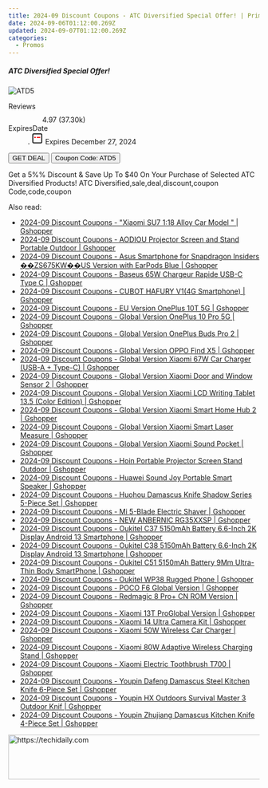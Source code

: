```yaml
---
title: 2024-09 Discount Coupons - ATC Diversified Special Offer! | Prime Buy
date: 2024-09-06T01:12:00.269Z
updated: 2024-09-07T01:12:00.269Z
categories:
  - Promos
---
```



<div class="max-w-4xl mx-auto grid grid-cols-1 lg:max-w-5xl lg:gap-x-20 lg:grid-cols-2">
  <div class="relative p-3 col-start-1 row-start-1 flex flex-col-reverse rounded-lg bg-gradient-to-t from-black/75 via-black/0 sm:bg-none sm:row-start-2 sm:p-0 lg:row-start-1">
    <h5 class="mt-1 text-lg font-semibold text-white sm:text-slate-900 md:text-2xl dark:sm:text-white">ATC Diversified Special Offer!</h5>
  </div>
  
  <div class="col-start-1 col-end-3 row-start-1 grid gap-4 sm:mb-6 sm:grid-cols-4 lg:col-start-2 lg:row-span-6 lg:row-end-6 lg:mb-0 lg:gap-6">
      <img src="&quot;https://static.shareasale.com/image/96806/deal/ATD2024_306.jpg&quot;" onClick="javascript:window.open(decodeURIComponent('%22https%3A%2F%2Fwww.shareasale.com%2Fu.cfm%3Fd%3D1231190%26m%3D96806%26u%3D4338022%22'), '_blank');void(0);" alt="ATD5" class="h-60 w-full rounded-lg object-cover sm:col-span-2 sm:h-52 lg:col-span-full" loading="lazy" />
    
  </div>
  <dl class="row-start-2 mt-4 flex items-center text-xs font-medium sm:row-start-3 sm:mt-1 md:mt-2.5 lg:row-start-2">
    <dt class="sr-only">Reviews</dt>
    <dd class="flex items-center text-indigo-600 dark:text-indigo-400">
      <svg width="24" height="24" fill="none" aria-hidden="true" class="mr-1 stroke-current dark:stroke-indigo-500">
        <path d="m12 5 2 5h5l-4 4 2.103 5L12 16l-5.103 3L9 14l-4-4h5l2-5Z" stroke-width="2" stroke-linecap="round" stroke-linejoin="round" />
      </svg>
      <span>4.97 <span class="font-normal text-slate-400">(37.30k)</span></span>
    </dd>
    <dt class="sr-only">ExpiresDate</dt>
    <dd class="flex items-center">
      <svg width="2" height="2" aria-hidden="true" fill="currentColor" class="mx-3 text-slate-300">
        <circle cx="1" cy="1" r="1" />
      </svg>
      <svg width="24" height="24" viewBox="0 0 24 24" fill="none" stroke="currentColor" stroke-width="2">
        <rect x="3" y="3" width="18" height="18" rx="2" fill="#fff" />
        <path d="M6 10L18 10" stroke="red" stroke-width="2" fill="none" />
        <path d="M10 6L10 18" stroke="#fff" stroke-width="2" fill="none" />
      </svg>
      Expires December 27, 2024    </dd>
  </dl>
  <div class="col-start-1 row-start-3 mt-4 self-center sm:col-start-2 sm:row-span-2 sm:row-start-2 sm:mt-0 lg:col-start-1 lg:row-start-3 lg:row-end-4 lg:mt-6">
    <button type="button" onClick="javascript:window.open(decodeURIComponent('%22https%3A%2F%2Fwww.shareasale.com%2Fu.cfm%3Fd%3D1231190%26m%3D96806%26u%3D4338022%22'), '_blank');void(0);" class="rounded-lg bg-red-600 px-3 py-2 text-sm font-medium leading-6 text-white">GET DEAL</button>
    <button type="button" onClick="javascript:window.open(decodeURIComponent('%22https%3A%2F%2Fwww.shareasale.com%2Fu.cfm%3Fd%3D1231190%26m%3D96806%26u%3D4338022%22'), '_blank');void(0);" class="border-dashed border-2 border-indigo-600 bg-green-100 text-sm leading-6 font-medium py-2 px-3 rounded-lg">Coupon Code: ATD5</button>
  </div>
  <p class="col-start-1 mt-4 text-sm leading-6 sm:col-span-2 lg:col-span-1 lg:row-start-4 lg:mt-6 dark:text-slate-400">
    Get a 5%% Discount & Save Up To $40 On Your Purchase of Selected ATC Diversified Products! 
ATC Diversified,sale,deal,discount,coupon Code,code,coupon  </p>
</div>
<span class="atpl-alsoreadstyle">Also read:</span>
<div><ul>
<li><a href="https://coupons.techidaily.com/coupon-1117909-share-97331-sale/"><u>2024-09 Discount Coupons - "Xiaomi SU7 1:18 Alloy Car Model " | Gshopper</u></a></li>
<li><a href="https://coupons.techidaily.com/coupon-1117906-share-97331-sale/"><u>2024-09 Discount Coupons - AODIOU Projector Screen and Stand Portable Outdoor | Gshopper</u></a></li>
<li><a href="https://coupons.techidaily.com/coupon-1117931-share-97331-sale/"><u>2024-09 Discount Coupons - Asus Smartphone for Snapdragon Insiders ��ZS675KW��US Version with EarPods Blue | Gshopper</u></a></li>
<li><a href="https://coupons.techidaily.com/coupon-1117922-share-97331-sale/"><u>2024-09 Discount Coupons - Baseus 65W Chargeur Rapide USB-C Type C | Gshopper</u></a></li>
<li><a href="https://coupons.techidaily.com/coupon-1117916-share-97331-sale/"><u>2024-09 Discount Coupons - CUBOT HAFURY V1(4G Smartphone) | Gshopper</u></a></li>
<li><a href="https://coupons.techidaily.com/coupon-1117934-share-97331-sale/"><u>2024-09 Discount Coupons - EU Version OnePlus 10T 5G | Gshopper</u></a></li>
<li><a href="https://coupons.techidaily.com/coupon-1117932-share-97331-sale/"><u>2024-09 Discount Coupons - Global Version OnePlus 10 Pro 5G | Gshopper</u></a></li>
<li><a href="https://coupons.techidaily.com/coupon-1117935-share-97331-sale/"><u>2024-09 Discount Coupons - Global Version OnePlus Buds Pro 2 | Gshopper</u></a></li>
<li><a href="https://coupons.techidaily.com/coupon-1117929-share-97331-sale/"><u>2024-09 Discount Coupons - Global Version OPPO Find X5 | Gshopper</u></a></li>
<li><a href="https://coupons.techidaily.com/coupon-1117933-share-97331-sale/"><u>2024-09 Discount Coupons - Global Version Xiaomi 67W Car Charger (USB-A + Type-C) | Gshopper</u></a></li>
<li><a href="https://coupons.techidaily.com/coupon-1117912-share-97331-sale/"><u>2024-09 Discount Coupons - Global Version Xiaomi Door and Window Sensor 2 | Gshopper</u></a></li>
<li><a href="https://coupons.techidaily.com/coupon-1117910-share-97331-sale/"><u>2024-09 Discount Coupons - Global Version Xiaomi LCD Writing Tablet 13.5 (Color Edition) | Gshopper</u></a></li>
<li><a href="https://coupons.techidaily.com/coupon-1117913-share-97331-sale/"><u>2024-09 Discount Coupons - Global Version Xiaomi Smart Home Hub 2 | Gshopper</u></a></li>
<li><a href="https://coupons.techidaily.com/coupon-1117911-share-97331-sale/"><u>2024-09 Discount Coupons - Global Version Xiaomi Smart Laser Measure | Gshopper</u></a></li>
<li><a href="https://coupons.techidaily.com/coupon-1117914-share-97331-sale/"><u>2024-09 Discount Coupons - Global Version Xiaomi Sound Pocket | Gshopper</u></a></li>
<li><a href="https://coupons.techidaily.com/coupon-1117907-share-97331-sale/"><u>2024-09 Discount Coupons - Hoin Portable Projector Screen Stand Outdoor | Gshopper</u></a></li>
<li><a href="https://coupons.techidaily.com/coupon-1117926-share-97331-sale/"><u>2024-09 Discount Coupons - Huawei Sound Joy Portable Smart Speaker | Gshopper</u></a></li>
<li><a href="https://coupons.techidaily.com/coupon-1117854-share-97331-sale/"><u>2024-09 Discount Coupons - Huohou Damascus Knife Shadow Series 5-Piece Set | Gshopper</u></a></li>
<li><a href="https://coupons.techidaily.com/coupon-1117924-share-97331-sale/"><u>2024-09 Discount Coupons - Mi 5-Blade Electric Shaver | Gshopper</u></a></li>
<li><a href="https://coupons.techidaily.com/coupon-1117915-share-97331-sale/"><u>2024-09 Discount Coupons - NEW ANBERNIC RG35XXSP | Gshopper</u></a></li>
<li><a href="https://coupons.techidaily.com/coupon-1117918-share-97331-sale/"><u>2024-09 Discount Coupons - Oukitel C37 5150mAh Battery 6.6-Inch 2K Display Android 13 Smartphone | Gshopper</u></a></li>
<li><a href="https://coupons.techidaily.com/coupon-1117919-share-97331-sale/"><u>2024-09 Discount Coupons - Oukitel C38 5150mAh Battery 6.6-Inch 2K Display Android 13 Smartphone | Gshopper</u></a></li>
<li><a href="https://coupons.techidaily.com/coupon-1117920-share-97331-sale/"><u>2024-09 Discount Coupons - Oukitel C51 5150mAh Battery 9Mm Ultra-Thin Body SmartPhone | Gshopper</u></a></li>
<li><a href="https://coupons.techidaily.com/coupon-1117917-share-97331-sale/"><u>2024-09 Discount Coupons - Oukitel WP38 Rugged Phone | Gshopper</u></a></li>
<li><a href="https://coupons.techidaily.com/coupon-1117928-share-97331-sale/"><u>2024-09 Discount Coupons - POCO F6 Global Version | Gshopper</u></a></li>
<li><a href="https://coupons.techidaily.com/coupon-1117930-share-97331-sale/"><u>2024-09 Discount Coupons - Redmagic 8 Pro+ CN ROM Version | Gshopper</u></a></li>
<li><a href="https://coupons.techidaily.com/coupon-1117908-share-97331-sale/"><u>2024-09 Discount Coupons - Xiaomi 13T ProGlobal Version | Gshopper</u></a></li>
<li><a href="https://coupons.techidaily.com/coupon-1117923-share-97331-sale/"><u>2024-09 Discount Coupons - Xiaomi 14 Ultra Camera Kit | Gshopper</u></a></li>
<li><a href="https://coupons.techidaily.com/coupon-1117921-share-97331-sale/"><u>2024-09 Discount Coupons - Xiaomi 50W Wireless Car Charger | Gshopper</u></a></li>
<li><a href="https://coupons.techidaily.com/coupon-1117927-share-97331-sale/"><u>2024-09 Discount Coupons - Xiaomi 80W Adaptive Wireless Charging Stand | Gshopper</u></a></li>
<li><a href="https://coupons.techidaily.com/coupon-1117925-share-97331-sale/"><u>2024-09 Discount Coupons - Xiaomi Electric Toothbrush T700 | Gshopper</u></a></li>
<li><a href="https://coupons.techidaily.com/coupon-1117855-share-97331-sale/"><u>2024-09 Discount Coupons - Youpin Dafeng Damascus Steel Kitchen Knife 6-Piece Set | Gshopper</u></a></li>
<li><a href="https://coupons.techidaily.com/coupon-1117852-share-97331-sale/"><u>2024-09 Discount Coupons - Youpin HX Outdoors Survival Master 3 Outdoor Knif | Gshopper</u></a></li>
<li><a href="https://coupons.techidaily.com/coupon-1117853-share-97331-sale/"><u>2024-09 Discount Coupons - Youpin Zhujiang Damascus Kitchen Knife 4-Piece Set | Gshopper</u></a></li>
</ul></div>

<ins class="adsbygoogle"
      style="display:block"
      data-ad-client="ca-pub-7571918770474297"
      data-ad-slot="8358498916"
      data-ad-format="auto"
      data-full-width-responsive="true"></ins>
<!-- affiliate ads begin -->
<a href="https://ephamedtechinc.pxf.io/c/5597632/2126493/26400" target="_top" id="2126493">
  <img src="//a.impactradius-go.com/display-ad/26400-2126493" border="0" alt="https://techidaily.com" width="640" height="90"/>
</a>
<img height="0" width="0" src="https://ephamedtechinc.pxf.io/i/5597632/2126493/26400" style="position:absolute;visibility:hidden;" border="0" />
<!-- affiliate ads end -->